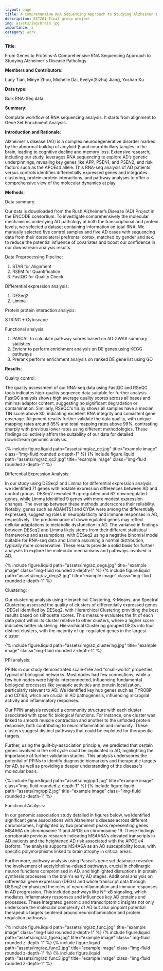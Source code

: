 ```yaml
---
layout: page
title: A Comprehensive RNA Sequencing Approach to Studying Alzheimer's Disease Pathology
description: BST281 Final group project
img: assets/img/brain.jpg
importance: 3
category: work
---
```


**Title**:

From Genes to Proteins-A Comprehensive RNA Sequencing Approach to Studying Alzheimer's Disease Pathology

**Members and Contributors**:

Lucy Tian, Minye Zhou, Michelle Dai, Evelyn(Sizhu) Jiang, Yushan Xu


**Data type**:

Bulk RNA-Seq data

**Summary**:

Complate workflow of RNA sequencing analysis. It starts from alignment to Gene Set Enrichment Analysis.

**Introduction and Rationale**:

Alzheimer's disease (AD) is a complex neurodegenerative disorder marked by the abnormal buildup of amyloid-β and neurofibrillary tangles in the brain, leading to cognitive decline and memory loss. Extensive research, including our study, leverages RNA sequencing to explore AD’s genetic underpinnings, revealing key genes like APP, PSEN1, and PSEN2, and risk factors such as the APOEε4 allele. This RNA-seq analysis of AD patients versus controls identifies differentially expressed genes and integrates clustering, protein-protein interactions, and pathway analyses to offer a comprehensive view of the molecular dynamics at play. 

**Methods**:

Data summary:

Our data is downloaded from the Rush Alzheimer’s Disease (AD) Project in the ENCODE consortium. To investigate comprehensively the molecular mechanisms underlying AD pathology at both the transcriptional and protein levels, we selected a dataset containing information on total RNA. We manually selected five control samples and five AD cases with sequencing data from their dorsolateral prefrontal cortex, matched by gender and sex. to reduce the potential influence of covariates and boost our confidence in our downstream analysis results.


Data Preprocessing Pipeline:

1. STAR for Alignment
2. RSEM for Quantification
3. FastQC for Quality Check

Differential expression analysis:

1. DESeq2
2. Limma

Protein protein interaction analysis:

STRING + Cytoscape

Functional analysis:

1. PASCAL to calculate pathway scores based on AD GWAS summary statistics
2. Enrichr to perform enrichment analysis on DE genes using KEGG pathways
3. Prerank perform enrichment analysis on ranked DE gene list using GO


**Results**:

Quality control:

The quality assessment of our RNA-seq data using FastQC and RSeQC tools indicates high-quality sequence data suitable for further analysis. FastQC analysis shows high average quality scores across all bases and minimal adaptor content, suggesting no significant degradation or contamination. Similarly, RSeQC's tin.py shows all samples have a median TIN score above 80, indicating excellent RNA integrity and consistent gene coverage. Alignment results further validate the data quality, with unique mapping rates around 85% and total mapping rates above 99%, contrasting sharply with previous lower rates using different methodologies. These findings collectively affirm the suitability of our data for detailed downstream genomic analysis.


{% include figure.liquid path="assets/img/az_qc.jpg" title="example image" class="img-fluid rounded z-depth-1" %}
{% include figure.liquid path="assets/img/az_qc2.jpg" title="example image" class="img-fluid rounded z-depth-1" %}


Differential Expression Analysis:

In our study using DESeq2 and Limma for differential expression analysis, we identified 71 genes with notable expression differences between AD and control groups. DESeq2 revealed 9 upregulated and 62 downregulated genes, while Limma identified 9 genes with more modest expression changes. The overlap between these methods underscores their reliability. Notably, genes such as ADAMTS1 and CYBA were among the differentially expressed, suggesting roles in neuroplasticity and immune responses in AD, respectively. The predominance of downregulated genes may reflect cellular adaptations to metabolic dysfunction in AD. The variance in findings between DESeq2 and Limma likely stems from their different statistical frameworks and assumptions, with DESeq2 using a negative binomial model suitable for RNA-seq data and Limma assuming a normal distribution, typically more conservative. These results provide a solid basis for further analyses to explore the molecular mechanisms and pathways involved in AD.

{% include figure.liquid path="assets/img/az_degs.jpg" title="example image" class="img-fluid rounded z-depth-1" %}
{% include figure.liquid path="assets/img/az_degs2.jpg" title="example image" class="img-fluid rounded z-depth-1" %}

Clustering:

Our clustering analysis using Hierarchical Clustering, K-Means, and Spectral Clustering assessed the quality of clusters of differentially expressed genes (DEGs) identified by DESeq2, with Hierarchical Clustering providing the best results based on silhouette scores. This measure evaluates the fit of each data point within its cluster relative to other clusters, where a higher score indicates better clustering. Hierarchical Clustering grouped DEGs into four distinct clusters, with the majority of up-regulated genes in the largest cluster. 

{% include figure.liquid path="assets/img/az_clustering.jpg" title="example image" class="img-fluid rounded z-depth-1" %}

PPI analysis:

PPINs in our study demonstrated scale-free and "small-world" properties, typical of biological networks. Most nodes had few connections, while a few hub nodes were highly interconnected, influencing fundamental biological processes like synaptic activities and protein localization, particularly relevant to AD. We identified key hub genes such as TYROBP and CD163, which are crucial in AD pathogenesis, influencing microglial activity and inflammatory responses.

Our PPIN analysis revealed a community structure with each cluster associated with specific biological functions. For instance, one cluster was linked to smooth muscle contraction and another to the unfolded protein response, both contributing to neuroinflammation and immunity. These clusters suggest distinct pathways that could be exploited for therapeutic targets.

Further, using the guilt-by-association principle, we predicted that certain genes involved in the cell cycle could be implicated in AD, highlighting the importance of further validation studies. This analysis underscores the potential of PPINs to identify diagnostic biomarkers and therapeutic targets for AD, as well as providing a deeper understanding of the disease's molecular basis.

{% include figure.liquid path="assets/img/ppi1.jpg" title="example image" class="img-fluid rounded z-depth-1" %}
{% include figure.liquid path="assets/img/ppi2.jpg" title="example image" class="img-fluid rounded z-depth-1" %}

Functional Analysis:

In our genomic association study detailed in figures below, we identified significant gene associations with Alzheimer's disease across different chromosomes, highlighted by two prominent peaks representing genes MS4A6A on chromosome 11 and APOE on chromosome 19. These findings corroborate previous research indicating MS4A6A's elevated transcripts in AD patients and the heightened AD risk associated with the APOE e4 isoform. The analysis supports MS4A6A as an AD susceptibility locus, with specific polymorphisms linked to brain atrophy in critical areas.

Furthermore, pathway analysis using Pascal’s gene set database revealed the involvement of acetylcholine-related pathways, crucial in cholinergic neuron functions compromised in AD, and highlighted disruptions in protein synthesis processes in the brain's early AD stages. Additional analysis on differential gene expression (DEGs) and whole transcript data through DESeq2 emphasized the roles of neuroinflammation and immune responses in AD progression. This included pathways like NF-κB signaling, which mediates inflammatory responses and influences key AD proteins and processes. These integrated genomic and transcriptomic insights not only underscore the molecular complexity of AD but also pinpoint potential therapeutic targets centered around neuroinflammation and protein regulation pathways.

{% include figure.liquid path="assets/img/az_func.jpg" title="example image" class="img-fluid rounded z-depth-1" %}
{% include figure.liquid path="assets/img/az_fgsea.jpg" title="example image" class="img-fluid rounded z-depth-1" %}
{% include figure.liquid path="assets/img/az_func2.jpg" title="example image" class="img-fluid rounded z-depth-1" %}
{% include figure.liquid path="assets/img/az_func3.jpg" title="example image" class="img-fluid rounded z-depth-1" %}










